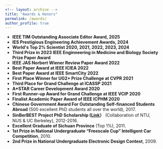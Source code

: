 ```yaml
---
<!-- layout: archive -->
title: "Awards & Honors"
permalink: /awards/
author_profile: true
---
```

* **IEEE TIM Outstanding Associate Editor Award, 2025**
* **IES Prestigious Engineering Achievement Awards, 2024**
* **World's Top 2% Scientist 2020, 2021, 2022, 2023, 2024**
* **Third Prize in 2023 IEEE Enginneering in Medicine and Biology Society Prize Paper Award**
* **IEEE JAS Norbert Wiener Review Paper Award 2022**
* **Best Paper Award at IEEE ICIEA 2022**
* **Best Paper Award at IEEE SmartCity 2022**
* **First Place Winner for UG2+ Prize Challenge at CVPR 2021**
* **Third Place for Grand Challenge at ICASSP 2021**
* **A\*STAR Career Development Award 2020**
* **First Runner-up Award for Grand Challenge at IEEE VCIP 2020**
* **Finalist Academic Paper Award of IEEE ICPHM 2020**
* **Chinese Government Award For Outstanding Self-financed Students Abroad** (500 excellent PhD students all over the world), 2017.
* **SinBerBEST Project PhD Scholarship ([Link](http://sinberbest.berkeley.edu/sinberbest1/)）** (Collaboration of NTU, NUS & UC Berkeley), 2012-2016.
* **Excellent Graduate of Sichuan Province** (Top 1%), 2011.
* **1st Prize in National Undergraduate “Freescale Cup” Intelligent Car Competition**, 2010.
* **2nd Prize in National Undergraduate Electronic Design Contest**, 2009.

